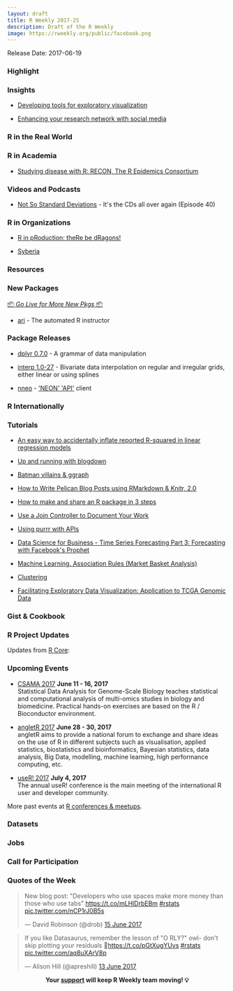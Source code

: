 ```yaml
---
layout: draft
title: R Weekly 2017-25
description: Draft of the R Weekly
image: https://rweekly.org/public/facebook.png
---
```


Release Date: 2017-06-19

###  Highlight




###  Insights

+ [Developing tools for exploratory visualization](https://cpsievert.me/2017/06/13/developing-tools-for-exploratory-visualization/)

+ [Enhancing your research network with social media](http://www.seascapemodels.org/research/2017/06/13/enhancing-research-network-social-media.html)

###  R in the Real World




###  R in Academia

+ [Studying disease with R: RECON, The R Epidemics Consortium](http://blog.revolutionanalytics.com/2017/06/r-epidemics-consortium.html)



###  Videos and Podcasts

+ [Not So Standard Deviations](https://soundcloud.com/nssd-podcast/episode-40-its-the-cds-all-over-again) - It's the CDs all over again (Episode 40)



###  R in Organizations

+ [R in pRoduction: theRe be dRagons!](http://multithreaded.stitchfix.com/blog/2017/06/15/beware-r-in-production/)

+ [Syberia](http://blog.revolutionanalytics.com/2017/06/syberia.html)

###  Resources


###  New Packages

<p class="added-hostname"><a href="https://rweekly.org/live" target="_blank" class="externalLink">📦 <i>Go Live for More New Pkgs</i> 📦</a></p>

+ [ari](https://github.com/seankross/ari) - The automated R instructor

###  Package Releases

+ [dplyr 0.7.0](https://blog.rstudio.org/2017/06/13/dplyr-0-7-0/) - A grammar of data manipulation

+ [interp 1.0-27](https://cran.r-project.org/web/packages/interp/index.html) - Bivariate data interpolation on regular and irregular grids, either linear or using splines

+ [nneo](https://cran.r-project.org/web/packages/nneo/index.html) - ['NEON' 'API'](http://data.neonscience.org/data-api) client


###  R Internationally




###  Tutorials

+ [An easy way to accidentally inflate reported R-squared in linear regression models](http://www.win-vector.com/blog/2017/06/an-easy-way-to-accidentally-inflate-reported-r-squared-in-linear-regression-models/)

+ [Up and running with blogdown](https://apreshill.rbind.io/post/up-and-running-with-blogdown/)

+ [Batman villains & ggraph](http://www.austinwehrwein.com/data-visualization/plotting-batman-villains-ggraph/)

+ [How to Write Pelican Blog Posts using RMarkdown & Knitr, 2.0](http://michaeltoth.me/how-to-write-pelican-blog-posts-using-rmarkdown-knitr-20.html)

+ [How to make and share an R package in 3 steps](https://datascienceplus.com/how-to-make-and-share-an-r-package-in-3-steps/)

+ [Use a Join Controller to Document Your Work](http://www.win-vector.com/blog/2017/06/use-a-join-controller-to-document-your-work/)

+ [Using purrr with APIs](https://itsalocke.com/using-purrr-with-apis/)

+ [Data Science for Business - Time Series Forecasting Part 3: Forecasting with Facebook's Prophet](https://shiring.github.io/forecasting/2017/06/13/retail_forcasting_part3)

+ [Machine Learning. Association Rules (Market Basket Analysis)](https://datarvalue.blogspot.co.za/2017/06/machine-learning-association-rules.html)

+ [Clustering](https://realdataweb.wordpress.com/2017/06/12/clustering/)

+ [Facilitating Exploratory Data Visualization: Application to TCGA Genomic Data](http://www.sthda.com/english/wiki/facilitating-exploratory-data-visualization-application-to-tcga-genomic-data)

### Gist & Cookbook




<!--<div class="post-more-begin"></div><div class="post-more-end"></div>-->


###  R Project Updates

Updates from [R Core](http://developer.r-project.org/blosxom.cgi/R-devel/NEWS):




###  Upcoming Events


+ [CSAMA 2017](http://www.huber.embl.de/csama2017/) **June 11 - 16, 2017** <br />
Statistical Data Analysis for Genome-Scale Biology teaches statistical and computational analysis of multi-omics studies in biology and biomedicine. Practical hands-on exercises are based on the R / Bioconductor environment.

+ [angletR 2017](http://angletr2017.com/) **June 28 - 30, 2017** <br/>
angletR aims to provide a national forum to exchange and share ideas on the use of R in different subjects such as visualisation, applied statistics, biostatistics and bioinformatics, Bayesian statistics, data analysis, Big Data, modelling, machine learning, high performance computing, etc.

+ [useR! 2017](http://user2017.brussels/) **July 4, 2017** <br />
The annual useR! conference is the main meeting of the international R user and developer community.

More past events at [R conferences & meetups](https://conf.rweekly.org).


### Datasets



### Jobs




###  Call for Participation




###  Quotes of the Week

<blockquote class="twitter-tweet" data-lang="en-gb"><p lang="en" dir="ltr">New blog post: &quot;Developers who use spaces make more money than those who use tabs&quot; <a href="https://t.co/mLHlDrbEBm">https://t.co/mLHlDrbEBm</a> <a href="https://twitter.com/hashtag/rstats?src=hash">#rstats</a> <a href="https://t.co/nCP1rJ0B5s">pic.twitter.com/nCP1rJ0B5s</a></p>&mdash; David Robinson (@drob) <a href="https://twitter.com/drob/status/875340314231361536">15 June 2017</a></blockquote>

<blockquote class="twitter-tweet" data-lang="en-gb"><p lang="en" dir="ltr">If you like Datasaurus, remember the lesson of &quot;O RLY?&quot; owl- don&#39;t skip plotting your residuals 🙈<a href="https://t.co/pGtXugYUvs">https://t.co/pGtXugYUvs</a> <a href="https://twitter.com/hashtag/rstats?src=hash">#rstats</a> <a href="https://t.co/aq8uXArV8p">pic.twitter.com/aq8uXArV8p</a></p>&mdash; Alison Hill (@apreshill) <a href="https://twitter.com/apreshill/status/874464140399566848">13 June 2017</a></blockquote>

<p class="hide-support added-hostname support-rweekly" style="text-align: center;font-weight: bold;">Your <a class="non-visited externalLink" href="https://www.patreon.com/rweekly" onclick="pas(this)">support</a> will keep R Weekly team moving! 💡</p>
